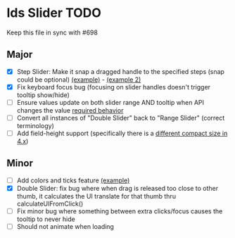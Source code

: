 # Ids Slider TODO

Keep this file in sync with #698

## Major

- [x] Step Slider: Make it snap a dragged handle to the specified steps (snap could be optional) [(example)](https://main-enterprise.demo.design.infor.com/components/slider/example-stepping.html) - [(example 2)](https://main-enterprise.demo.design.infor.com/components/slider/test-options.html)
- [x] Fix keyboard focus bug (focusing on slider handles doesn't trigger tooltip show/hide)
- [ ] Ensure values update on both slider range AND tooltip when API changes the value [required behavior](https://main-enterprise.demo.design.infor.com/components/slider/example-tooltip-onload-and-textbox.html)
- [ ] Convert all instances of "Double Slider" back to "Range Slider" (correct terminology)
- [ ] Add field-height support (specifically there is a [different compact size in 4.x](https://main-enterprise.demo.design.infor.com/components/slider/example-short.html))

## Minor

- [ ] Add colors and ticks feature [(example)](https://main-enterprise.demo.design.infor.com/components/slider/example-colors-and-ticks.html)
- [x] Double Slider: fix bug where when drag is released too close to other thumb, it calculates the UI translate for that thumb thru calculateUIFromClick()
- [ ] Fix minor bug where something between extra clicks/focus causes the tooltip to never hide
- [ ] Should not animate when loading

